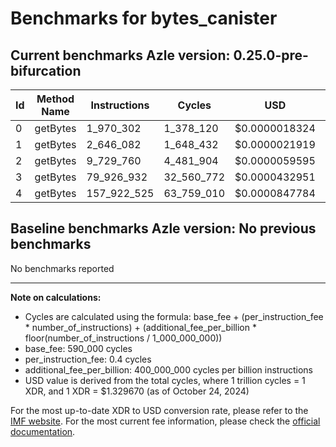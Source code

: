 # Benchmarks for bytes_canister

## Current benchmarks Azle version: 0.25.0-pre-bifurcation

| Id  | Method Name | Instructions | Cycles     | USD           | USD/Million Calls |
| --- | ----------- | ------------ | ---------- | ------------- | ----------------- |
| 0   | getBytes    | 1_970_302    | 1_378_120  | $0.0000018324 | $1.83             |
| 1   | getBytes    | 2_646_082    | 1_648_432  | $0.0000021919 | $2.19             |
| 2   | getBytes    | 9_729_760    | 4_481_904  | $0.0000059595 | $5.95             |
| 3   | getBytes    | 79_926_932   | 32_560_772 | $0.0000432951 | $43.29            |
| 4   | getBytes    | 157_922_525  | 63_759_010 | $0.0000847784 | $84.77            |

## Baseline benchmarks Azle version: No previous benchmarks

No benchmarks reported

---

**Note on calculations:**

-   Cycles are calculated using the formula: base_fee + (per_instruction_fee \* number_of_instructions) + (additional_fee_per_billion \* floor(number_of_instructions / 1_000_000_000))
-   base_fee: 590_000 cycles
-   per_instruction_fee: 0.4 cycles
-   additional_fee_per_billion: 400_000_000 cycles per billion instructions
-   USD value is derived from the total cycles, where 1 trillion cycles = 1 XDR, and 1 XDR = $1.329670 (as of October 24, 2024)

For the most up-to-date XDR to USD conversion rate, please refer to the [IMF website](https://www.imf.org/external/np/fin/data/rms_sdrv.aspx).
For the most current fee information, please check the [official documentation](https://internetcomputer.org/docs/current/developer-docs/gas-cost#execution).
